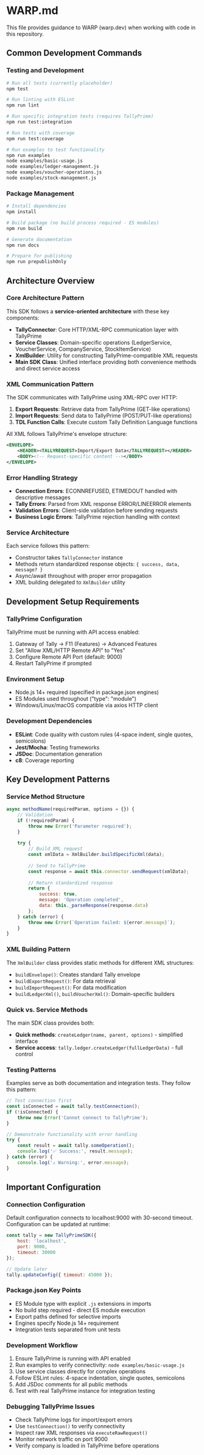 # WARP.md

This file provides guidance to WARP (warp.dev) when working with code in this repository.

## Common Development Commands

### Testing and Development
```bash
# Run all tests (currently placeholder)
npm test

# Run linting with ESLint
npm run lint

# Run specific integration tests (requires TallyPrime)
npm run test:integration

# Run tests with coverage
npm run test:coverage

# Run examples to test functionality
npm run examples
node examples/basic-usage.js
node examples/ledger-management.js
node examples/voucher-operations.js
node examples/stock-management.js
```

### Package Management
```bash
# Install dependencies
npm install

# Build package (no build process required - ES modules)
npm run build

# Generate documentation
npm run docs

# Prepare for publishing
npm run prepublishOnly
```

## Architecture Overview

### Core Architecture Pattern
This SDK follows a **service-oriented architecture** with these key components:

- **TallyConnector**: Core HTTP/XML-RPC communication layer with TallyPrime
- **Service Classes**: Domain-specific operations (LedgerService, VoucherService, CompanyService, StockItemService)
- **XmlBuilder**: Utility for constructing TallyPrime-compatible XML requests
- **Main SDK Class**: Unified interface providing both convenience methods and direct service access

### XML Communication Pattern
The SDK communicates with TallyPrime using XML-RPC over HTTP:

1. **Export Requests**: Retrieve data from TallyPrime (GET-like operations)
2. **Import Requests**: Send data to TallyPrime (POST/PUT-like operations)  
3. **TDL Function Calls**: Execute custom Tally Definition Language functions

All XML follows TallyPrime's envelope structure:
```xml
<ENVELOPE>
    <HEADER><TALLYREQUEST>Import/Export Data</TALLYREQUEST></HEADER>
    <BODY><!-- Request-specific content --></BODY>
</ENVELOPE>
```

### Error Handling Strategy
- **Connection Errors**: ECONNREFUSED, ETIMEDOUT handled with descriptive messages
- **Tally Errors**: Parsed from XML response ERROR/LINEERROR elements
- **Validation Errors**: Client-side validation before sending requests
- **Business Logic Errors**: TallyPrime rejection handling with context

### Service Architecture
Each service follows this pattern:
- Constructor takes `TallyConnector` instance
- Methods return standardized response objects: `{ success, data, message? }`
- Async/await throughout with proper error propagation
- XML building delegated to `XmlBuilder` utility

## Development Setup Requirements

### TallyPrime Configuration
TallyPrime must be running with API access enabled:
1. Gateway of Tally → F11 (Features) → Advanced Features
2. Set "Allow XML/HTTP Remote API" to "Yes"
3. Configure Remote API Port (default: 9000)
4. Restart TallyPrime if prompted

### Environment Setup
- Node.js 14+ required (specified in package.json engines)
- ES Modules used throughout ("type": "module")
- Windows/Linux/macOS compatible via axios HTTP client

### Development Dependencies
- **ESLint**: Code quality with custom rules (4-space indent, single quotes, semicolons)
- **Jest/Mocha**: Testing frameworks
- **JSDoc**: Documentation generation
- **c8**: Coverage reporting

## Key Development Patterns

### Service Method Structure
```javascript
async methodName(requiredParam, options = {}) {
    // Validation
    if (!requiredParam) {
        throw new Error('Parameter required');
    }
    
    try {
        // Build XML request
        const xmlData = XmlBuilder.buildSpecificXml(data);
        
        // Send to TallyPrime
        const response = await this.connector.sendRequest(xmlData);
        
        // Return standardized response
        return {
            success: true,
            message: 'Operation completed',
            data: this._parseResponse(response.data)
        };
    } catch (error) {
        throw new Error(`Operation failed: ${error.message}`);
    }
}
```

### XML Building Pattern
The `XmlBuilder` class provides static methods for different XML structures:
- `buildEnvelope()`: Creates standard Tally envelope
- `buildExportRequest()`: For data retrieval
- `buildImportRequest()`: For data modification  
- `buildLedgerXml()`, `buildVoucherXml()`: Domain-specific builders

### Quick vs. Service Methods
The main SDK class provides both:
- **Quick methods**: `createLedger(name, parent, options)` - simplified interface
- **Service access**: `tally.ledger.createLedger(fullLedgerData)` - full control

### Testing Patterns
Examples serve as both documentation and integration tests. They follow this pattern:
```javascript
// Test connection first
const isConnected = await tally.testConnection();
if (!isConnected) {
    throw new Error('Cannot connect to TallyPrime');
}

// Demonstrate functionality with error handling
try {
    const result = await tally.someOperation();
    console.log('✅ Success:', result.message);
} catch (error) {
    console.log('⚠️ Warning:', error.message);
}
```

## Important Configuration

### Connection Configuration
Default configuration connects to localhost:9000 with 30-second timeout. Configuration can be updated at runtime:

```javascript
const tally = new TallyPrimeSDK({
    host: 'localhost',
    port: 9000,
    timeout: 30000
});

// Update later
tally.updateConfig({ timeout: 45000 });
```

### Package.json Key Points
- ES Module type with explicit `.js` extensions in imports
- No build step required - direct ES module execution
- Export paths defined for selective imports
- Engines specify Node.js 14+ requirement
- Integration tests separated from unit tests

### Development Workflow
1. Ensure TallyPrime is running with API enabled
2. Run examples to verify connectivity: `node examples/basic-usage.js`
3. Use service classes directly for complex operations
4. Follow ESLint rules: 4-space indentation, single quotes, semicolons
5. Add JSDoc comments for all public methods
6. Test with real TallyPrime instance for integration testing

### Debugging TallyPrime Issues
- Check TallyPrime logs for import/export errors
- Use `testConnection()` to verify connectivity
- Inspect raw XML responses via `executeRawRequest()`
- Monitor network traffic on port 9000
- Verify company is loaded in TallyPrime before operations